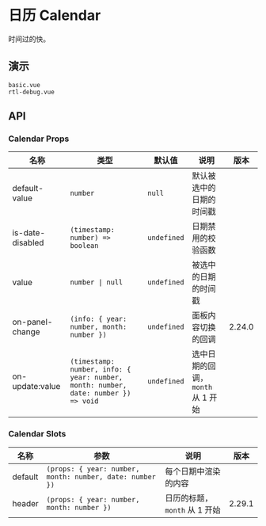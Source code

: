 <!--single-column-->

# 日历 Calendar

时间过的快。

## 演示

```demo
basic.vue
rtl-debug.vue
```

## API

### Calendar Props

| 名称 | 类型 | 默认值 | 说明 | 版本 |
| --- | --- | --- | --- | --- |
| default-value | `number` | `null` | 默认被选中的日期的时间戳 |  |
| is-date-disabled | `(timestamp: number) => boolean` | `undefined` | 日期禁用的校验函数 |  |
| value | `number \| null` | `undefined` | 被选中的日期的时间戳 |  |
| on-panel-change | `(info: { year: number, month: number })` | `undefined` | 面板内容切换的回调 | 2.24.0 |
| on-update:value | `(timestamp: number, info: { year: number, month: number, date: number }) => void` | `undefined` | 选中日期的回调，`month` 从 1 开始 |  |

### Calendar Slots

| 名称 | 参数 | 说明 | 版本 |
| --- | --- | --- | --- |
| default | `(props: { year: number, month: number, date: number })` | 每个日期中渲染的内容 |  |
| header | `(props: { year: number, month: number })` | 日历的标题，`month` 从 1 开始 | 2.29.1 |
